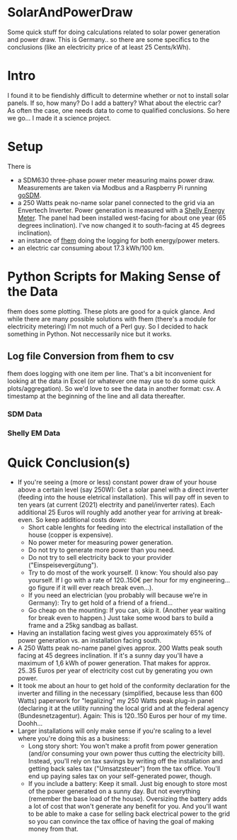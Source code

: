 # SolarAndPowerDraw
Some quick stuff for doing calculations related to solar power generation and power draw. This is Germany.. so there are some specifics to the conclusions (like an electricity price of at least 25 Cents/kWh).

# Intro
I found it to be fiendishly difficult to determine whether or not to install solar panels. If so, how many? Do I add a battery? What about the electric car?  
As often the case, one needs data to come to qualified conclusions. So here we go... I made it a science project. 


# Setup
There is 
- a SDM630 three-phase power meter measuring mains power draw. Measurements are taken via Modbus and a Raspberry Pi running [goSDM](https://github.com/gonium/gosdm630).
- a 250 Watts peak no-name solar panel connected to the grid via an Envertech Inverter. Power generation is measured with a [Shelly Energy Meter](https://shelly-api-docs.shelly.cloud/#shelly-em). The panel had been installed west-facing for about one year (65 degrees inclination). I've now changed it to south-facing at 45 degrees inclination).
- an instance of [fhem](https://fhem.de/) doing the logging for both energy/power meters.
- an electric car consuming about 17.3 kWh/100 km.

# Python Scripts for Making Sense of the Data
fhem does some plotting. These plots are good for a quick glance. And while there are many possible solutions with fhem (there's a module for electricity metering) I'm not much of a Perl guy. So I decided to hack something in Python. Not neccessarily nice but it works.

## Log file Conversion from fhem to csv
fhem does logging with one item per line. That's a bit inconvenient for looking at the data in Excel (or whatever one may use to do some quick plots/aggregation). So we'd love to see the data in another format: csv. A timestamp at the beginning of the line and all data thereafter.
### SDM Data
### Shelly EM Data

# Quick Conclusion(s)
- If you're seeing a (more or less) constant power draw of your house above a certain level (say 250W): Get a solar panel with a direct inverter (feeding into the house eletrical installation). This will pay off in seven to ten years (at current (2021) electrity and panel/inverter rates). Each additional 25 Euros will roughly add another year for arriving at break-even. So keep additional costs down:
  - Short cable lenghts for feeding into the electrical installation of the house (copper is expensive).
  - No power meter for measuring power generation.
  - Do not try to generate more power than you need.
  - Do not try to sell electricity back to your provider ("Einspeisevergütung").
  - Try to do most of the work yourself. (I know: You should also pay yourself. If I go with a rate of 120..150€ per hour for my engineering... go figure if it will ever reach break even...).
  - If you need an electrician (you probably will because we're in Germany): Try to get hold of a friend of a friend...
  - Go cheap on the mounting: If you can, skip it. (Another year waiting for break even to happen.) Just take some wood bars to build a frame and a 25kg sandbag as ballast.
- Having an installation facing west gives you approximately 65% of power generation vs. an installation facing south. 
- A 250 Watts peak no-name panel gives approx. 200 Watts peak south facing at 45 degrees inclination. If it's a sunny day you'll have a maximum of 1,6 kWh of power generation. That makes for approx. 25..35 Euros per year of electricity cost cut by generating you own power.
- It took me about an hour to get hold of the conformity declaration for the inverter and filling in the necessary (simplified, because less than 600 Watts) paperwork for "legalizing" my 250 Watts peak plug-in panel (declaring it at the utility running the local grid and at the federal agency (Bundesnetzagentur). Again: This is 120..150 Euros per hour of my time. Doohh... 
- Larger installations will only make sense if you're scaling to a level where you're doing this as a business:
  -  Long story short: You won't make a profit from power generation (and/or consuming your own power thus cutting the electricity bill). Instead, you'll rely on tax savings by writing off the installation and getting back sales tax ("Umsatzsteuer") from the tax office. You'll end up paying sales tax on your self-generated power, though.
  -  If you include a battery: Keep it small. Just big enough to store most of the power generated on a sunny day. But not everything (remember the base load of the house). Oversizing the battery adds a lot of cost that won't generate any benefit for you. And you'll want to be able to make a case for selling back electrical power to the grid so you can convince the tax office of having the goal of making money from that.
